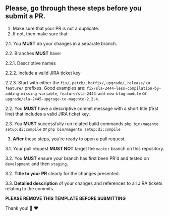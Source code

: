 ## Please, go through these steps before you submit a PR.

1. Make sure that your PR is not a duplicate.
2. If not, then make sure that:

  2.1. You **MUST** do your changes in a separate branch.
  
  2.2. Branches **MUST** have:
  
  2.2.1. Descriptive names
  
  2.2.2. Include a valid JIRA ticket key
  
  2.2.3. Start with either the `fix/`, `patch/`, `hotfix/`, `upgrade/`, `release/` or `feature/` prefixes. Good examples are: `fix/sla-2444-less-compilation-by-adding-missing-variable`, `feature/sla-2443-add-new-blog-module` or `upgrade/sla-2445-upgrage-to-magento-2.2.4`.

  2.2. You **MUST** have a descriptive commit message with a short title (first line) that includes a valid JIRA ticket key.

  2.3. You **MUST** successfully run related build commands `php bin/magento setup:di:compile` or `php bin/magento setup:di:compile`
  
3. **After** these steps, you're ready to open a pull request.

  3.1. Your pull request **MUST NOT** target the `master` branch on this repository.
  
  3.2. You **MUST** ensure your branch has first been PR'd and tested on `development` and then `staging`.

  3.2. **Title to your PR** clearly for the changes presented.

  3.3. **Detailed description** of your changes and references to all JIRA tickets relating to the commits.

**PLEASE REMOVE THIS TEMPLATE BEFORE SUBMITTING**

Thank you!
:muscle: :heart: